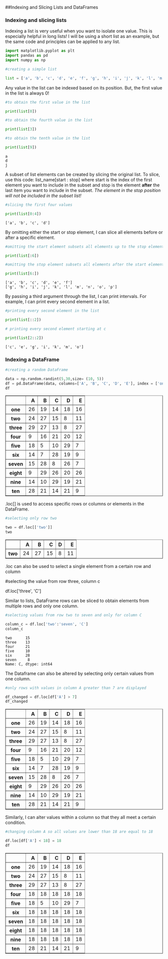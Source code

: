 ##Indexing and Slicing Lists and DataFrames

### Indexing and slicing lists

Indexing a list is very useful when you want to isolate one value. This is especially helpful in long lists! I will be using a short list as an example, but the same code and principles can be applied to any list.


```python
import matplotlib.pyplot as plt
import pandas as pd
import numpy as np
```


```python
#creating a simple list

list = ['a', 'b', 'c', 'd', 'e', 'f', 'g', 'h', 'i', 'j', 'k', 'l', 'm', 'n', 'o', 'p']
```

Any value in the  list can be indexed based on its position. But, the first value in the list is always 0!


```python
#to obtain the first value in the list

print(list[0])

#to obtain the fourth value in the list

print(list[3])

#to obtain the tenth value in the list

print(list[9])

```

    a
    d
    j


A subset of list elements can be created by slicing the original list. To slice, use this code: list_name[start : stop] where start is the index of the first element you want to include in the subset and stop is the element **after** the last item you want to include in the subset. *The element in the stop position will not be included in the subset list!*


```python
#slicing the first four values 

print(list[0:4])
```

    ['a', 'b', 'c', 'd']


By omitting either the start or stop element, I can slice all elements before or after a specific element. 


```python
#omitting the start element subsets all elements up to the stop element specified

print(list[:6])

#omitting the stop element subsets all elements after the start element specified

print(list[6:])
```

    ['a', 'b', 'c', 'd', 'e', 'f']
    ['g', 'h', 'i', 'j', 'k', 'l', 'm', 'n', 'o', 'p']


By passing a third argument through the list, I can print intervals. For example, I can print every second element in a list.


```python
#printing every second element in the list

print(list[::2])

# printing every second element starting at c

print(list[2::2])
```




    ['c', 'e', 'g', 'i', 'k', 'm', 'o']



### Indexing a DataFrame 


```python
#creating a random DataFrame 

data = np.random.randint(5,30,size= (10, 5))
df = pd.DataFrame(data, columns=['A', 'B', 'C', 'D', 'E'], index = ['one', 'two', 'three', 'four', 'five', 'six', 'seven', 'eight', 'nine', 'ten'])
df
```





<style scoped>
    .dataframe tbody tr th:only-of-type {
        vertical-align: middle;
    }

    .dataframe tbody tr th {
        vertical-align: top;
    }

    .dataframe thead th {
        text-align: right;
    }
</style>
<table border="1" class="dataframe">
  <thead>
    <tr style="text-align: right;">
      <th></th>
      <th>A</th>
      <th>B</th>
      <th>C</th>
      <th>D</th>
      <th>E</th>
    </tr>
  </thead>
  <tbody>
    <tr>
      <th>one</th>
      <td>26</td>
      <td>19</td>
      <td>14</td>
      <td>18</td>
      <td>16</td>
    </tr>
    <tr>
      <th>two</th>
      <td>24</td>
      <td>27</td>
      <td>15</td>
      <td>8</td>
      <td>11</td>
    </tr>
    <tr>
      <th>three</th>
      <td>29</td>
      <td>27</td>
      <td>13</td>
      <td>8</td>
      <td>27</td>
    </tr>
    <tr>
      <th>four</th>
      <td>9</td>
      <td>16</td>
      <td>21</td>
      <td>20</td>
      <td>12</td>
    </tr>
    <tr>
      <th>five</th>
      <td>18</td>
      <td>5</td>
      <td>10</td>
      <td>29</td>
      <td>7</td>
    </tr>
    <tr>
      <th>six</th>
      <td>14</td>
      <td>7</td>
      <td>28</td>
      <td>19</td>
      <td>9</td>
    </tr>
    <tr>
      <th>seven</th>
      <td>15</td>
      <td>28</td>
      <td>8</td>
      <td>26</td>
      <td>7</td>
    </tr>
    <tr>
      <th>eight</th>
      <td>9</td>
      <td>29</td>
      <td>26</td>
      <td>20</td>
      <td>26</td>
    </tr>
    <tr>
      <th>nine</th>
      <td>14</td>
      <td>10</td>
      <td>29</td>
      <td>19</td>
      <td>21</td>
    </tr>
    <tr>
      <th>ten</th>
      <td>28</td>
      <td>21</td>
      <td>14</td>
      <td>21</td>
      <td>9</td>
    </tr>
  </tbody>
</table>




.loc[] is used to access specific rows or columns or elements in the DataFrame.


```python
#selecting only row two

two = df.loc[['two']]
two
```





<table border="1" class="dataframe">
  <thead>
    <tr style="text-align: right;">
      <th></th>
      <th>A</th>
      <th>B</th>
      <th>C</th>
      <th>D</th>
      <th>E</th>
    </tr>
  </thead>
  <tbody>
    <tr>
      <th>two</th>
      <td>24</td>
      <td>27</td>
      <td>15</td>
      <td>8</td>
      <td>11</td>
    </tr>
  </tbody>
</table>




.loc can also be used to select a single element from a certain row and column

#selecting the value from row three, column c

df.loc['three', 'C']

Similar to lists, DataFrame rows can be sliced to obtain elements from multiple rows and only one column.


```python
#selecting values from row two to seven and only for column C

column_c = df.loc['two':'seven', 'C']
column_c
```




    two      15
    three    13
    four     21
    five     10
    six      28
    seven     8
    Name: C, dtype: int64



The Dataframe can also be altered by selecting only certain values from one column.


```python
#only rows with values in column A greater than 7 are displayed

df_changed = df.loc[df['A'] > 7]
df_changed
```





<table border="1" class="dataframe">
  <thead>
    <tr style="text-align: right;">
      <th></th>
      <th>A</th>
      <th>B</th>
      <th>C</th>
      <th>D</th>
      <th>E</th>
    </tr>
  </thead>
  <tbody>
    <tr>
      <th>one</th>
      <td>26</td>
      <td>19</td>
      <td>14</td>
      <td>18</td>
      <td>16</td>
    </tr>
    <tr>
      <th>two</th>
      <td>24</td>
      <td>27</td>
      <td>15</td>
      <td>8</td>
      <td>11</td>
    </tr>
    <tr>
      <th>three</th>
      <td>29</td>
      <td>27</td>
      <td>13</td>
      <td>8</td>
      <td>27</td>
    </tr>
    <tr>
      <th>four</th>
      <td>9</td>
      <td>16</td>
      <td>21</td>
      <td>20</td>
      <td>12</td>
    </tr>
    <tr>
      <th>five</th>
      <td>18</td>
      <td>5</td>
      <td>10</td>
      <td>29</td>
      <td>7</td>
    </tr>
    <tr>
      <th>six</th>
      <td>14</td>
      <td>7</td>
      <td>28</td>
      <td>19</td>
      <td>9</td>
    </tr>
    <tr>
      <th>seven</th>
      <td>15</td>
      <td>28</td>
      <td>8</td>
      <td>26</td>
      <td>7</td>
    </tr>
    <tr>
      <th>eight</th>
      <td>9</td>
      <td>29</td>
      <td>26</td>
      <td>20</td>
      <td>26</td>
    </tr>
    <tr>
      <th>nine</th>
      <td>14</td>
      <td>10</td>
      <td>29</td>
      <td>19</td>
      <td>21</td>
    </tr>
    <tr>
      <th>ten</th>
      <td>28</td>
      <td>21</td>
      <td>14</td>
      <td>21</td>
      <td>9</td>
    </tr>
  </tbody>
</table>




Similarly, I can alter values within a column so that they all meet a certain condition.


```python
#changing column A so all values are lower than 18 are equal to 18

df.loc[df['A'] < 18] = 18
df
```





<table border="1" class="dataframe">
  <thead>
    <tr style="text-align: right;">
      <th></th>
      <th>A</th>
      <th>B</th>
      <th>C</th>
      <th>D</th>
      <th>E</th>
    </tr>
  </thead>
  <tbody>
    <tr>
      <th>one</th>
      <td>26</td>
      <td>19</td>
      <td>14</td>
      <td>18</td>
      <td>16</td>
    </tr>
    <tr>
      <th>two</th>
      <td>24</td>
      <td>27</td>
      <td>15</td>
      <td>8</td>
      <td>11</td>
    </tr>
    <tr>
      <th>three</th>
      <td>29</td>
      <td>27</td>
      <td>13</td>
      <td>8</td>
      <td>27</td>
    </tr>
    <tr>
      <th>four</th>
      <td>18</td>
      <td>18</td>
      <td>18</td>
      <td>18</td>
      <td>18</td>
    </tr>
    <tr>
      <th>five</th>
      <td>18</td>
      <td>5</td>
      <td>10</td>
      <td>29</td>
      <td>7</td>
    </tr>
    <tr>
      <th>six</th>
      <td>18</td>
      <td>18</td>
      <td>18</td>
      <td>18</td>
      <td>18</td>
    </tr>
    <tr>
      <th>seven</th>
      <td>18</td>
      <td>18</td>
      <td>18</td>
      <td>18</td>
      <td>18</td>
    </tr>
    <tr>
      <th>eight</th>
      <td>18</td>
      <td>18</td>
      <td>18</td>
      <td>18</td>
      <td>18</td>
    </tr>
    <tr>
      <th>nine</th>
      <td>18</td>
      <td>18</td>
      <td>18</td>
      <td>18</td>
      <td>18</td>
    </tr>
    <tr>
      <th>ten</th>
      <td>28</td>
      <td>21</td>
      <td>14</td>
      <td>21</td>
      <td>9</td>
    </tr>
  </tbody>
</table>





```python

```
